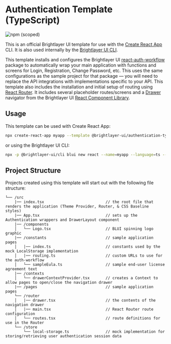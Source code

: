 # Authentication Template (TypeScript)

![npm (scoped)](https://img.shields.io/npm/v/@brightlayer-ui/cra-template-authentication-typescript?color=%23007bc1&label=%40brightlayer-ui%2Fcra-template-authentication-typescript)

This is an official Brightlayer UI template for use with the [Create React App](https://create-react-app.dev/) CLI. It is also used internally by the [Brightlayer UI CLI](https://www.npmjs.com/package/@brightlayer-ui/cli).

This template installs and configures the Brightlayer UI [react-auth-workflow](https://www.npmjs.com/package/@brightlayer-ui/react-auth-workflow) package to automatically wrap your main application with functions and screens for Login, Registration, Change Password, etc. This uses the same configurations as the sample project for that package — you will need to replace the API integrations with implementations specific to your API. This template also includes the installation and initial setup of routing using [React Router](https://reactrouter.com/). It includes several placeholder routes/screens and a [Drawer](https://brightlayer-ui-components.github.io/react/?path=/info/components-drawer--get-read-me-story) navigator from the Brightlayer UI [React Component Library](https://www.npmjs.com/package/@brightlayer-ui/react-components).

## Usage
This template can be used with Create React App:
```sh
npx create-react-app myapp --template @brightlayer-ui/authentication-typescript
```
or using the Brightlayer UI CLI:
```sh
npx -p @brightlayer-ui/cli blui new react --name=myapp --language=ts --template=authentication
```

## Project Structure
Projects created using this template will start out with the following file structure:

```
└── /src
    |── index.tsx                           // the root file that renders the application (Theme Provider, Router, & CSS Baseline styles)
    |── App.tsx                             // sets up the Authentication wrappers and DrawerLayout component
    |── /components                           
    │   └── Logo.tsx                        // BLUI spinning logo graphic
    |── /constants                          // sample application pages
    │   |── index.ts                        // constants used by the mock LocalStorage implementation
    │   |── routing.ts                      // custom URLs to use for the auth-workflow
    │   └── sampleEula.ts                   // sample end-user license agreement text
    |── /contexts                           
    │   └── drawerContextProvider.tsx       // creates a Context to allow pages to open/close the navigation drawer
    |── /pages                              // sample application pages
    └── /router
    │   |── drawer.tsx                      // the contents of the navigation drawer
    │   |── main.tsx                        // React Router route configuration
    │   └── routes.tsx                      // route definitions for use in the Router
    └── /store
        └── local-storage.ts                // mock implementation for storing/retrieving user authentication session data 
```